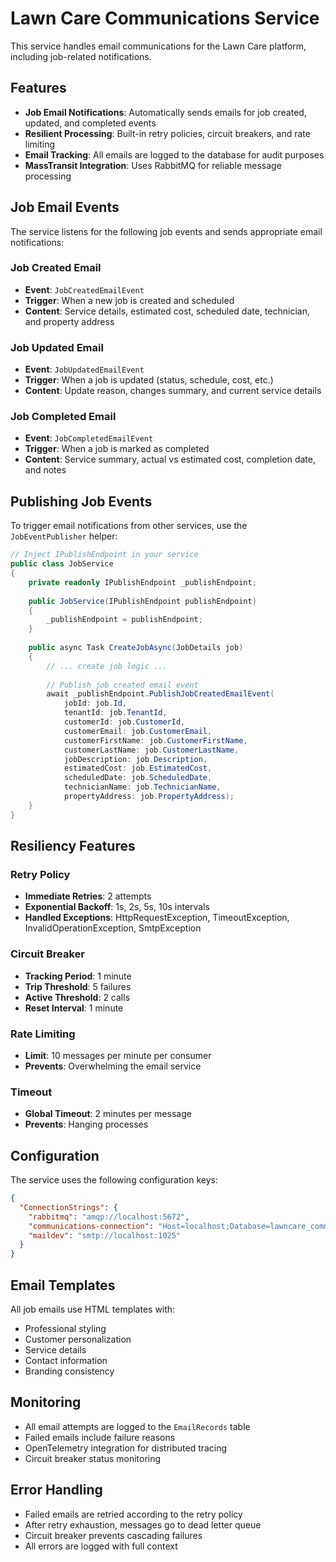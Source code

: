 # Lawn Care Communications Service

This service handles email communications for the Lawn Care platform, including job-related notifications.

## Features

- **Job Email Notifications**: Automatically sends emails for job created, updated, and completed events
- **Resilient Processing**: Built-in retry policies, circuit breakers, and rate limiting
- **Email Tracking**: All emails are logged to the database for audit purposes
- **MassTransit Integration**: Uses RabbitMQ for reliable message processing

## Job Email Events

The service listens for the following job events and sends appropriate email notifications:

### Job Created Email
- **Event**: `JobCreatedEmailEvent`
- **Trigger**: When a new job is created and scheduled
- **Content**: Service details, estimated cost, scheduled date, technician, and property address

### Job Updated Email
- **Event**: `JobUpdatedEmailEvent`
- **Trigger**: When a job is updated (status, schedule, cost, etc.)
- **Content**: Update reason, changes summary, and current service details

### Job Completed Email
- **Event**: `JobCompletedEmailEvent`
- **Trigger**: When a job is marked as completed
- **Content**: Service summary, actual vs estimated cost, completion date, and notes

## Publishing Job Events

To trigger email notifications from other services, use the `JobEventPublisher` helper:

```csharp
// Inject IPublishEndpoint in your service
public class JobService
{
    private readonly IPublishEndpoint _publishEndpoint;
    
    public JobService(IPublishEndpoint publishEndpoint)
    {
        _publishEndpoint = publishEndpoint;
    }
    
    public async Task CreateJobAsync(JobDetails job)
    {
        // ... create job logic ...
        
        // Publish job created email event
        await _publishEndpoint.PublishJobCreatedEmailEvent(
            jobId: job.Id,
            tenantId: job.TenantId,
            customerId: job.CustomerId,
            customerEmail: job.CustomerEmail,
            customerFirstName: job.CustomerFirstName,
            customerLastName: job.CustomerLastName,
            jobDescription: job.Description,
            estimatedCost: job.EstimatedCost,
            scheduledDate: job.ScheduledDate,
            technicianName: job.TechnicianName,
            propertyAddress: job.PropertyAddress);
    }
}
```

## Resiliency Features

### Retry Policy
- **Immediate Retries**: 2 attempts
- **Exponential Backoff**: 1s, 2s, 5s, 10s intervals
- **Handled Exceptions**: HttpRequestException, TimeoutException, InvalidOperationException, SmtpException

### Circuit Breaker
- **Tracking Period**: 1 minute
- **Trip Threshold**: 5 failures
- **Active Threshold**: 2 calls
- **Reset Interval**: 1 minute

### Rate Limiting
- **Limit**: 10 messages per minute per consumer
- **Prevents**: Overwhelming the email service

### Timeout
- **Global Timeout**: 2 minutes per message
- **Prevents**: Hanging processes

## Configuration

The service uses the following configuration keys:

```json
{
  "ConnectionStrings": {
    "rabbitmq": "amqp://localhost:5672",
    "communications-connection": "Host=localhost;Database=lawncare_communications;Username=postgres;Password=password",
    "maildev": "smtp://localhost:1025"
  }
}
```

## Email Templates

All job emails use HTML templates with:
- Professional styling
- Customer personalization
- Service details
- Contact information
- Branding consistency

## Monitoring

- All email attempts are logged to the `EmailRecords` table
- Failed emails include failure reasons
- OpenTelemetry integration for distributed tracing
- Circuit breaker status monitoring

## Error Handling

- Failed emails are retried according to the retry policy
- After retry exhaustion, messages go to dead letter queue
- Circuit breaker prevents cascading failures
- All errors are logged with full context
